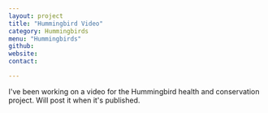```yaml
---
layout: project
title: "Hummingbird Video"
category: Hummingbirds
menu: "Hummingbirds"
github:
website:
contact:

---
```


I've been working on a video for the Hummingbird health and conservation project. Will post it when it's published. 